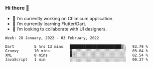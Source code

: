 ### Hi there 👋

<!--
**devcat37/devcat37** is a ✨ _special_ ✨ repository because its `README.md` (this file) appears on your GitHub profile.-->


- 🔭 I’m currently working on Chimicum application.
- 🌱 I’m currently learning Flutter/Dart.
- 👯 I’m looking to collaborate with UI designers.
<!-- - 🤔 I’m looking for help with ... -->

<!--START_SECTION:waka-->
```text
Week: 28 January, 2022 - 03 February, 2022

Dart         5 hrs 13 mins   ███████████████████████▒░   93.79 % 
Groovy       10 mins         ▓░░░░░░░░░░░░░░░░░░░░░░░░   03.04 % 
XML          8 mins          ▓░░░░░░░░░░░░░░░░░░░░░░░░   02.54 % 
JavaScript   1 min           ░░░░░░░░░░░░░░░░░░░░░░░░░   00.37 % 
```
<!--END_SECTION:waka-->
